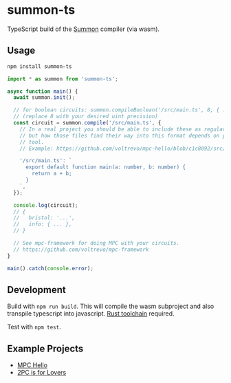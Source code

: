 # summon-ts

TypeScript build of the [Summon](https://github.com/voltrevo/summon) compiler
(via wasm).

## Usage

```sh
npm install summon-ts
```

```ts
import * as summon from 'summon-ts';

async function main() {
  await summon.init();

  // for boolean circuits: summon.compileBoolean('/src/main.ts', 8, { ... })
  // (replace 8 with your desired uint precision)
  const circuit = summon.compile('/src/main.ts', {
    // In a real project you should be able to include these as regular files,
    // but how those files find their way into this format depends on your build
    // tool.
    // Example: https://github.com/voltrevo/mpc-hello/blob/c1c8092/src/getCircuitFiles.ts

    '/src/main.ts': `
      export default function main(a: number, b: number) {
        return a + b;
      }
    `,
  });

  console.log(circuit);
  // {
  //   bristol: '...',
  //   info: { ... },
  // }

  // See mpc-framework for doing MPC with your circuits.
  // https://github.com/voltrevo/mpc-framework
}

main().catch(console.error);
```

## Development

Build with `npm run build`. This will compile the wasm subproject and also
transpile typescript into javascript. [Rust toolchain](https://rustup.rs/)
required.

Test with `npm test`.

## Example Projects

- [MPC Hello](https://voltrevo.github.io/mpc-hello/)
- [2PC is for Lovers](https://voltrevo.github.io/2pc-is-for-lovers/)

